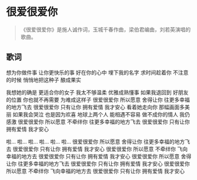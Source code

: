 # 很爱很爱你
> 《很爱很爱你》是施人诚作词，玉城千春作曲，梁伯君编曲，刘若英演唱的歌曲。

## 歌词
想为你做件事
让你更快乐的事
好在你的心中
埋下我的名字
求时间趁着你
不注意的时候
悄悄地把这种子
酿成果实

我想她的确是
更适合你的女子
我太不够温柔
优雅成熟懂事
如果我退回到
好朋友的位置
你也就不再需要
为难成这样子
很爱很爱你
所以愿意 舍得让你
往更多幸福的地方飞去
很爱很爱你
只有让你 拥有爱情
我才安心
看着她走向你
那幅画面多美丽
如果我会哭泣
也是因为欢喜
地球上两个人
能相遇不容易
做不成你的情人
我仍感激
很爱很爱你
所以愿意 不牵绊你
往更多幸福的地方飞去
很爱很爱你
只有让你 拥有爱情
我才安心

啦... 啦... 啦...
啦... 啦... 啦...
很爱很爱你
所以愿意 舍得让你
往更多幸福的地方飞去
很爱很爱你
只有让你 拥有爱情
我才安心
很爱很爱你
所以愿意 不牵绊你
飞向幸福的地方去
很爱很爱你
只有让你 拥有爱情
我才安心
很爱很爱你
所以愿意 舍得让你
往更多幸福的地方飞去
很爱很爱你
只有让你 拥有爱情
我才安心
很爱很爱你
所以愿意 不牵绊你
飞向幸福的地方去
很爱很爱你
只有让你 拥有爱情
我才安心